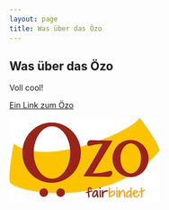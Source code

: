 ```yaml
---
layout: page
title: Was über das Özo
---
```


## Was über das Özo

Voll cool!

[Ein Link zum Özo](http://weltladen-oldenburg.de/)


![Özo Logo](/public/images/oezo_logo.jpeg)